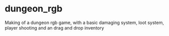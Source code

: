 # dungeon_rgb
Making of a dungeon rgb game, with a basic damaging system, loot system, player shooting and an drag and drop inventory 
